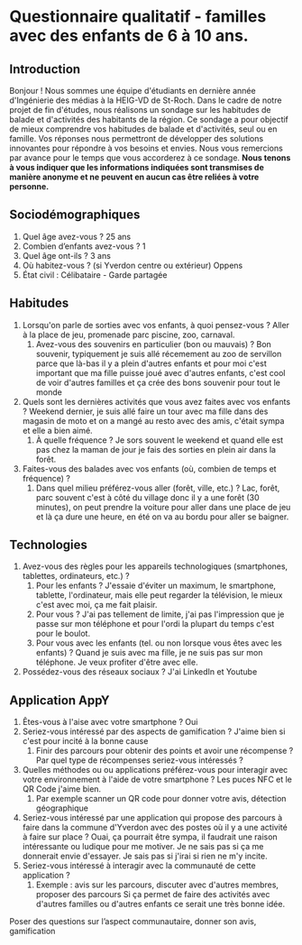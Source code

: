 # Questionnaire qualitatif - familles avec des enfants de 6 à 10 ans.
## Introduction
Bonjour !
Nous sommes une équipe d'étudiants en dernière année d'Ingénierie des médias à la HEIG-VD de St-Roch. Dans le cadre de notre projet de fin d'études, nous réalisons un sondage sur les habitudes de balade et d'activités des habitants de la région.
Ce sondage a pour objectif de mieux comprendre vos habitudes de balade et d'activités, seul ou en famille. Vos réponses nous permettront de développer des solutions innovantes pour répondre à vos besoins et envies.
Nous vous remercions par avance pour le temps que vous accorderez à ce sondage.
**Nous tenons à vous indiquer que les informations indiquées sont transmises de manière anonyme et ne peuvent en aucun cas être reliées à votre personne.**
## Sociodémographiques
1. Quel âge avez-vous ? 25 ans
2. Combien d’enfants avez-vous ? 1
3. Quel âge ont-ils ? 3 ans
4. Où habitez-vous ? (si Yverdon centre ou extérieur) Oppens
5. État civil : Célibataire - Garde partagée
## Habitudes
1. Lorsqu'on parle de sorties avec vos enfants, à quoi pensez-vous ? 
	Aller à la place de jeu, promenade parc piscine, zoo, carnaval.
	1. Avez-vous des souvenirs en particulier (bon ou mauvais) ?
		Bon souvenir, typiquement je suis allé récemement au zoo de servillon parce que là-bas il y a plein d'autres enfants et pour moi c'est important que ma fille puisse joué avec d'autres enfants, c'est cool de voir d'autres familles et ça crée des bons souvenir pour tout le monde
1. Quels sont les dernières activités que vous avez faites avec vos enfants ?
	Weekend dernier, je suis allé faire un tour avec ma fille dans des magasin de moto et on a mangé au resto avec des amis, c'était sympa et elle a bien aimé.
	1. À quelle fréquence ?
		Je sors souvent le weekend et quand elle est pas chez la maman de jour je fais des sorties en plein air dans la forêt.
1. Faites-vous des balades avec vos enfants (où, combien de temps et fréquence) ?
	1. Dans quel milieu préférez-vous aller (forêt, ville, etc.) ?
	Lac, forêt, parc souvent c'est à côté du village donc il y a une forêt (30 minutes), on peut prendre la voiture pour aller dans une place de jeu et là ça dure une heure, en été on va au bordu pour aller se baigner.
## Technologies
1. Avez-vous des règles pour les appareils technologiques (smartphones, tablettes, ordinateurs, etc.) ?
	1. Pour les enfants ?
	J'essaie d'éviter un maximum, le smartphone, tablette, l'ordinateur, mais elle peut regarder la télévision, le mieux c'est avec moi, ça me fait plaisir.
	1. Pour vous ?
	J'ai pas tellement de limite, j'ai pas l'impression que je passe sur mon téléphone et pour l'ordi la plupart du temps c'est pour le boulot.
	3. Pour vous avec les enfants (tel. ou non lorsque vous êtes avec les enfants) ?
		Quand je suis avec ma fille, je ne suis pas sur mon téléphone. Je veux profiter d'être avec elle.
1. Possédez-vous des réseaux sociaux ?
  J'ai LinkedIn et Youtube
## Application AppY
1. Êtes-vous à l'aise avec votre smartphone ?
Oui
3. Seriez-vous intéressé par des aspects de gamification ?
J'aime bien si c'est pour incité à la bonne cause
	1. Finir des parcours pour obtenir des points et avoir une récompense ? Par quel type de récompenses seriez-vous intéressés ?
5. Quelles méthodes ou ou applications préférez-vous pour interagir avec votre environnement à l'aide de votre smartphone ?
Les puces NFC et le QR Code j'aime bien.
	1. Par exemple scanner un QR code pour donner votre avis, détection géographique 
7. Seriez-vous intéressé par une application qui propose des parcours à faire dans la commune d'Yverdon avec des postes où il y a une activité à faire sur place ?
   Ouai, ça pourrait être sympa, il faudrait une raison intéressante ou ludique pour me motiver. Je ne sais pas si ça me donnerait envie d'essayer. Je sais pas si j'irai si rien ne m'y incite.
9. Seriez-vous intéressé à interagir avec la communauté de cette application ?
	1. Exemple : avis sur les parcours, discuter avec d'autres membres, proposer des parcours
Si ça permet de faire des activités avec d'autres familles ou d'autres enfants ce serait une très bonne idée.

Poser des questions sur l’aspect communautaire, donner son avis, gamification